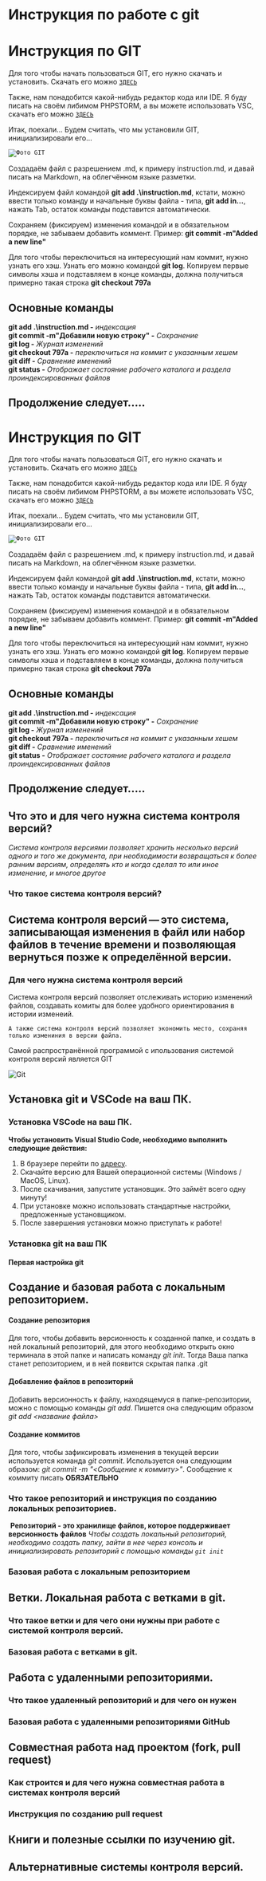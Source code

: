 # Инструкция по работе с git

# Инструкция по GIT

Для того чтобы начать пользоваться GIT, его нужно скачать и установить. Скачать его можно <code>[ЗДЕСЬ](https://git-scm.com/downloads "Ссылка на файл")
</code>

Также, нам понадобится какой-нибудь редактор кода или IDE. Я буду писать на своём либимом  PHPSTORM, а вы можете использовать  VSC, скачать его можно <code>[ЗДЕСЬ](https://code.visualstudio.com/ "Ссылка на файл")
</code> 

Итак, поехали...
Будем считать, что мы установили GIT, инициализировали его...

<code>![Фото GIT](/img/git.png "Фото GIT")
</code>

Создадаём файл с разрешением .md, к примеру instruction.md, и давай писать на Markdown, на облегчённом языке разметки.


Индексируем файл командой **git add .\instruction.md**, кстати, можно ввести только команду и начальные буквы файла - типа, **git add in...**, нажать Tab, остаток команды подставится автоматически.

Сохраняем (фиксируем) изменения командой и в обязательном порядке, не забываем добавить коммент. Пример: **git commit -m"Added a new line"**

Для того чтобы переключиться на интересующий нам коммит, нужно узнать его хэш. Узнать его можно командой **git log**. Копируем первые символы хэша и подставляем в конце команды, должна получиться примерно такая строка **git checkout 797a**

## Основные  команды

**git add .\instruction.md -** *индексация*  
**git commit -m"Добавили новую строку" -** *Сохранение*  
**git log -** *Журнал изменений*  
**git checkout 797a -** *переключиться на коммит с указанным хешем*  
**git diff -** *Сравнение именений*   
**git status -** *Отображает состояние рабочего каталога и раздела проиндексированных файлов*

## Продолжение следует.....




# Инструкция по GIT

Для того чтобы начать пользоваться GIT, его нужно скачать и установить. Скачать его можно <code>[ЗДЕСЬ](https://git-scm.com/downloads "Ссылка на файл")
</code>

Также, нам понадобится какой-нибудь редактор кода или IDE. Я буду писать на своём либимом  PHPSTORM, а вы можете использовать  VSC, скачать его можно <code>[ЗДЕСЬ](https://code.visualstudio.com/ "Ссылка на файл")
</code> 

Итак, поехали...
Будем считать, что мы установили GIT, инициализировали его...

<code>![Фото GIT](/git.png "Фото GIT")
</code>

Создадаём файл с разрешением .md, к примеру instruction.md, и давай писать на Markdown, на облегчённом языке разметки.


Индексируем файл командой **git add .\instruction.md**, кстати, можно ввести только команду и начальные буквы файла - типа, **git add in...**, нажать Tab, остаток команды подставится автоматически.

Сохраняем (фиксируем) изменения командой и в обязательном порядке, не забываем добавить коммент. Пример: **git commit -m"Added a new line"**

Для того чтобы переключиться на интересующий нам коммит, нужно узнать его хэш. Узнать его можно командой **git log**. Копируем первые символы хэша и подставляем в конце команды, должна получиться примерно такая строка **git checkout 797a**

## Основные  команды

**git add .\instruction.md -** *индексация*  
**git commit -m"Добавили новую строку" -** *Сохранение*  
**git log -** *Журнал изменений*  
**git checkout 797a -** *переключиться на коммит с указанным хешем*  
**git diff -** *Сравнение именений*   
**git status -** *Отображает состояние рабочего каталога и раздела проиндексированных файлов*

## Продолжение следует.....




## Что это и для чего нужна система контроля версий?

*Система контроля версиями позволяет хранить несколько версий одного и того же документа, при необходимости возвращаться к более ранним версиям, определять кто и когда сделал то или иное изменение, и многое другое*

### Что такое система контроля версий?

## Система контроля версий — это система, записывающая изменения в файл или набор файлов в течение времени и позволяющая вернуться позже к определённой версии.

### Для чего нужна система контроля версий

Система контроля версий позволяет отслеживать историю изменений файлов, создавать комиты для более удобного ориентирования в истории изменеий.

    А также система контроля версий позволяет экономить место, сохраняя только измениния в версии файла.

Самой распространённой программой с ипользования системой контроля версий является GIT

![Git](./cover.png)

## Установка git и VSCode на ваш ПК.

### Установка VSCode на ваш ПК.
**Чтобы установить Visual Studio Code, необходимо выполнить следующие действия:**

1. В браузере перейти по [адресу](https://code.visualstudio.com/download).
2. Скачайте версию для Вашей операционной системы (Windows / MacOS, Linux).
3. После скачивания, запустите установщик. Это займёт всего одну минуту!
4. При установке можно использовать стандартные настройки, предложенные установщиком. 
5. После завершения установки можно приступать к работе!

### Установка git на ваш ПК

#### Первая настройка git

## Создание и базовая работа с локальным репозиторием.

#### Создание репозитория
Для того, чтобы добавить версионность к созданной папке, и создать в ней локальный репозиторий, для этого необходимо открыть окно терминала в этой папке и написать команду *git init*. Тогда Ваша папка станет репозиторием, и в ней появится скрытая папка .git
#### Добавление файлов в репозиторий
Добавить версионность к файлу, находящемуся в папке-репозитории, можно с помощью команды *git add*. Пишется она следующим образом *git add <название файла>*
#### Создание коммитов
Для того, чтобы зафиксировать изменения в текущей версии используется команда *git commit*. Используется она следующим образом: *git commit -m "<Сообщение к коммиту>"*. Сообщение к коммиту писать **ОБЯЗАТЕЛЬНО**


### Что такое репозиторий и инструкция по созданию локальных репозиториев.

 **Репозиторий - это хранилище файлов, которое поддерживает версионность файлов**
 *Чтобы создать локальный репозиторий, необходимо создать папку, зайти в нее через консоль и инициализировать репозиторий с помощью команды `git init`*

### Базовая работа с локальным репозиторием


## Ветки. Локальная работа с ветками в git.

### Что такое ветки и для чего они нужны при работе с системой контроля версий.

### Базовая работа с ветками в git.

## Работа с удаленными репозиториями.

### Что такое удаленный репозиторий и для чего он нужен

### Базовая работа с удаленными репозиториями GitHub

## Совместная работа над проектом (fork, pull request)

### Как строится и для чего нужна совместная работа в системах контроля версий

### Инструкция по созданию pull request

## Книги и полезные ссылки по изучению git.

## Альтернативные системы контроля версий.
